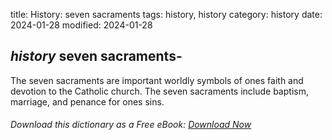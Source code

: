 title: History: seven sacraments
tags: history, history
category: history
date: 2024-01-28
modified: 2024-01-28

## _history_  seven sacraments-
The seven sacraments are important worldly
  symbols of ones faith and devotion to the Catholic church.  The
  seven sacraments include baptism, marriage, and penance for ones
  sins.


###### Download *this* dictionary as a Free eBook: [Download Now]({static}static/SerfHistoryDictionary.pdf)

